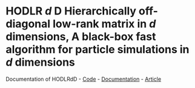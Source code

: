 # HODLR $d$ D Hierarchically off-diagonal low-rank matrix in $d$ dimensions, A black-box fast algorithm for particle simulations in $d$ dimensions
Documentation of HODLRdD 
    - [Code](https://github.com/SAFRAN-LAB/HODLRdD)
    - [Documentation](https://github.com/RiteshKhan/HODLRdD)
    - [Article](https://arxiv.org/pdf/2209.05819)
